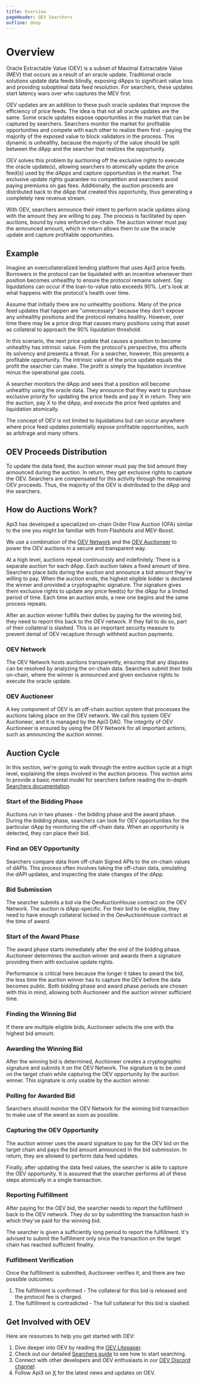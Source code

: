 ```yaml
---
title: Overview
pageHeader: OEV Searchers
outline: deep
---
```


<PageHeader/>

# Overview

Oracle Extractable Value (OEV) is a subset of Maximal Extractable Value (MEV)
that occurs as a result of an oracle update. Traditional oracle solutions update
data feeds blindly, exposing dApps to significant value loss and providing
suboptimal data feed resolution. For searchers, these updates start latency wars
over who captures the MEV first.

OEV updates are an addition to these push oracle updates that improve the
efficiency of price feeds. The idea is that not all oracle updates are the same.
Some oracle updates expose opportunities in the market that can be captured by
searchers. Searchers monitor the market for profitable opportunities and compete
with each other to realize them first - paying the majority of the exposed value
to block validators in the process. This dynamic is unhealthy, because the
majority of the value should be split between the dApp and the searcher that
realizes the opportunity.

OEV solves this problem by auctioning off the exclusive rights to execute the
oracle update(s), allowing searchers to atomically update the price feed(s) used
by the dApps and capture opportunities in the market. The exclusive update
rights guarantee no competition and searchers avoid paying premiums on gas fees.
Additionally, the auction proceeds are distributed back to the dApp that created
this opportunity, thus generating a completely new revenue stream.

With OEV, searchers announce their intent to perform oracle updates along with
the amount they are willing to pay. The process is facilitated by open auctions,
bound by rules enforced on-chain. The auction winner must pay the announced
amount, which in return allows them to use the oracle update and capture
profitable opportunities.

## Example

Imagine an overcollateralized lending platform that uses Api3 price feeds.
Borrowers in the protocol can be liquidated with an incentive whenever their
position becomes unhealthy to ensure the protocol remains solvent. Say
liquidations can occur if the loan-to-value ratio exceeds 90%. Let's look at
what happens with the protocol's health over time.

Assume that initially there are no unhealthy positions. Many of the price feed
updates that happen are "unnecessary" because they don't expose any unhealthy
positions and the protocol remains healthy. However, over time there may be a
price drop that causes many positions using that asset as collateral to approach
the 90% liquidation threshold.

In this scenario, the next price update that causes a position to become
unhealthy has intrinsic value. From the protocol's perspective, this affects its
solvency and presents a threat. For a searcher, however, this presents a
profitable opportunity. The intrinsic value of the price update equals the
profit the searcher can make. The profit is simply the liquidation incentive
minus the operational gas costs.

A searcher monitors the dApp and sees that a position will become unhealthy
using the oracle data. They announce that they want to purchase exclusive
priority for updating the price feeds and pay X in return. They win the auction,
pay X to the dApp, and execute the price feed updates and liquidation
atomically.

The concept of OEV is not limited to liquidations but can occur anywhere where
price feed updates potentially expose profitable opportunities, such as
arbitrage and many others.

## OEV Proceeds Distribution

To update the data feed, the auction winner must pay the bid amount they
announced during the auction. In return, they get exclusive rights to capture
the OEV. Searchers are compensated for this activity through the remaining OEV
proceeds. Thus, the majority of the OEV is distributed to the dApp and the
searchers.

## How do Auctions Work?

Api3 has developed a specialized on-chain Order Flow Auction (OFA) similar to
the one you might be familiar with from Flashbots and MEV-Boost.

We use a combination of the [OEV Network](#oev-network) and the
[OEV Auctioneer](#oev-auctioneer) to power the OEV auctions in a secure and
transparent way.

At a high level, auctions repeat continuously and indefinitely. There is a
separate auction for each dApp. Each auction takes a fixed amount of time.
Searchers place bids during the auction and announce a bid amount they're
willing to pay. When the auction ends, the highest eligible bidder is declared
the winner and provided a cryptographic signature. The signature gives them
exclusive rights to update any price feed(s) for the dApp for a limited period
of time. Each time an auction ends, a new one begins and the same process
repeats.

After an auction winner fulfills their duties by paying for the winning bid,
they need to report this back to the OEV network. If they fail to do so, part of
their collateral is slashed. This is an important security measure to prevent
denial of OEV recapture through withheld auction payments.

### OEV Network

The OEV Network hosts auctions transparently, ensuring that any disputes can be
resolved by analyzing the on-chain data. Searchers submit their bids on-chain,
where the winner is announced and given exclusive rights to execute the oracle
update.

### OEV Auctioneer

A key component of OEV is an off-chain auction system that processes the
auctions taking place on the OEV network. We call this system OEV Auctioneer,
and it is managed by the Api3 DAO. The integrity of OEV Auctioneer is ensured by
using the OEV Network for all important actions, such as announcing the auction
winner.

## Auction Cycle

In this section, we're going to walk through the entire auction cycle at a high
level, explaining the steps involved in the auction process. This section aims
to provide a basic mental model for searchers before reading the in-depth
[Searchers documentation](/oev-searchers/in-depth/).

### Start of the Bidding Phase

Auctions run in two phases - the bidding phase and the award phase. During the
bidding phase, searchers can look for OEV opportunities for the particular dApp
by monitoring the off-chain data. When an opportunity is detected, they can
place their bid.

### Find an OEV Opportunity

Searchers compare data from off-chain Signed APIs to the on-chain values of
dAPIs. This process often involves taking the off-chain data, simulating the
dAPI updates, and inspecting the state changes of the dApp.

### Bid Submission

The searcher submits a bid via the OevAuctionHouse contract on the OEV Network.
The auction is dApp-specific. For their bid to be eligible, they need to have
enough collateral locked in the OevAuctionHouse contract at the time of award.

### Start of the Award Phase

The award phase starts immediately after the end of the bidding phase.
Auctioneer determines the auction winner and awards them a signature providing
them with exclusive update rights.

Performance is critical here because the longer it takes to award the bid, the
less time the auction winner has to capture the OEV before the data becomes
public. Both bidding phase and award phase periods are chosen with this in mind,
allowing both Auctioneer and the auction winner sufficient time.

### Finding the Winning Bid

If there are multiple eligible bids, Auctioneer selects the one with the highest
bid amount.

### Awarding the Winning Bid

After the winning bid is determined, Auctioneer creates a cryptographic
signature and submits it on the OEV Network. The signature is to be used on the
target chain while capturing the OEV opportunity by the auction winner. This
signature is only usable by the auction winner.

### Polling for Awarded Bid

Searchers should monitor the OEV Network for the winning bid transaction to make
use of the award as soon as possible.

### Capturing the OEV Opportunity

The auction winner uses the award signature to pay for the OEV bid on the target
chain and pays the bid amount announced in the bid submission. In return, they
are allowed to perform data feed updates.

Finally, after updating the data feed values, the searcher is able to capture
the OEV opportunity. It is assumed that the searcher performs all of these steps
atomically in a single transaction.

### Reporting Fulfillment

After paying for the OEV bid, the searcher needs to report the fulfillment back
to the OEV network. They do so by submitting the transaction hash in which
they've paid for the winning bid.

The searcher is given a sufficiently long period to report the fulfillment. It's
advised to submit the fulfillment only once the transaction on the target chain
has reached sufficient finality.

### Fulfillment Verification

Once the fulfillment is submitted, Auctioneer verifies it, and there are two
possible outcomes:

1. The fulfillment is confirmed - The collateral for this bid is released and
   the protocol fee is charged.
2. The fulfillment is contradicted - The full collateral for this bid is
   slashed.

## Get Involved with OEV

Here are resources to help you get started with OEV:

1. Dive deeper into OEV by reading the
   [OEV Litepaper](https://raw.githubusercontent.com/api3dao/oev-litepaper/main/oev-litepaper.pdf).
2. Check out our detailed [Searchers guide](/oev-searchers/in-depth/) to see how
   to start searching.
3. Connect with other developers and OEV enthusiasts in our
   [OEV Discord channel](https://discord.com/channels/758003776174030948/1062909222347603989).
4. Follow Api3 on [X](https://x.com/api3dao) for the latest news and updates on
   OEV.

